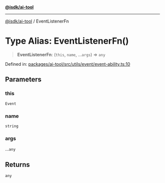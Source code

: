 [**@isdk/ai-tool**](../README.md)

***

[@isdk/ai-tool](../globals.md) / EventListenerFn

# Type Alias: EventListenerFn()

> **EventListenerFn**: (`this`, `name`, ...`args`) => `any`

Defined in: [packages/ai-tool/src/utils/event/event-ability.ts:10](https://github.com/isdk/ai-tool.js/blob/077730e62e6c723611b64a587e36b69766741af4/src/utils/event/event-ability.ts#L10)

## Parameters

### this

`Event`

### name

`string`

### args

...`any`

## Returns

`any`
